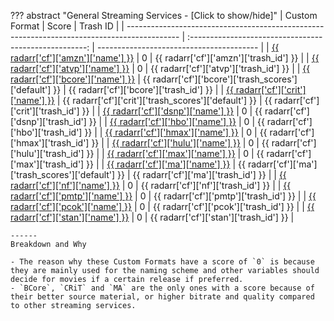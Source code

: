 ??? abstract "General Streaming Services - [Click to show/hide]"
    | Custom Format                                                                               |                         Score                          | Trash ID                                 |
    | ------------------------------------------------------------------------------------------- | :----------------------------------------------------: | ---------------------------------------- |
    | [{{ radarr['cf']['amzn']['name'] }}](/Radarr/Radarr-collection-of-custom-formats/#amzn)     |                           0                            | {{ radarr['cf']['amzn']['trash_id'] }}   |
    | [{{ radarr['cf']['atvp']['name'] }}](/Radarr/Radarr-collection-of-custom-formats/#atvp)     |                           0                            | {{ radarr['cf']['atvp']['trash_id'] }}   |
    | [{{ radarr['cf']['bcore']['name'] }}](/Radarr/Radarr-collection-of-custom-formats/#bcore)   | {{ radarr['cf']['bcore']['trash_scores']['default'] }} | {{ radarr['cf']['bcore']['trash_id'] }}  |
    | [{{ radarr['cf']['crit']['name'] }}](/Radarr/Radarr-collection-of-custom-formats/#crit)     | {{ radarr['cf']['crit']['trash_scores']['default'] }}  | {{ radarr['cf']['crit']['trash_id'] }}   |
    | [{{ radarr['cf']['dsnp']['name'] }}](/Radarr/Radarr-collection-of-custom-formats/#dsnp)     |                           0                            | {{ radarr['cf']['dsnp']['trash_id'] }}   |
    | [{{ radarr['cf']['hbo']['name'] }}](/Radarr/Radarr-collection-of-custom-formats/#hbo)       |                           0                            | {{ radarr['cf']['hbo']['trash_id'] }}    |
    | [{{ radarr['cf']['hmax']['name'] }}](/Radarr/Radarr-collection-of-custom-formats/#hmax)     |                           0                            | {{ radarr['cf']['hmax']['trash_id'] }}   |
    | [{{ radarr['cf']['hulu']['name'] }}](/Radarr/Radarr-collection-of-custom-formats/#hulu)     |                           0                            | {{ radarr['cf']['hulu']['trash_id'] }}   |
    | [{{ radarr['cf']['max']['name'] }}](/Radarr/Radarr-collection-of-custom-formats/#max)       |                           0                            | {{ radarr['cf']['max']['trash_id'] }}    |
    | [{{ radarr['cf']['ma']['name'] }}](/Radarr/Radarr-collection-of-custom-formats/#ma)         |  {{ radarr['cf']['ma']['trash_scores']['default'] }}   | {{ radarr['cf']['ma']['trash_id'] }}     |
    | [{{ radarr['cf']['nf']['name'] }}](/Radarr/Radarr-collection-of-custom-formats/#nf)         |                           0                            | {{ radarr['cf']['nf']['trash_id'] }}     |
    | [{{ radarr['cf']['pmtp']['name'] }}](/Radarr/Radarr-collection-of-custom-formats/#pmtp)     |                           0                            | {{ radarr['cf']['pmtp']['trash_id'] }}   |
    | [{{ radarr['cf']['pcok']['name'] }}](/Radarr/Radarr-collection-of-custom-formats/#pcok)     |                           0                            | {{ radarr['cf']['pcok']['trash_id'] }}   |
    | [{{ radarr['cf']['stan']['name'] }}](/Radarr/Radarr-collection-of-custom-formats/#stan)     |                           0                            | {{ radarr['cf']['stan']['trash_id'] }}   |

    ------
    Breakdown and Why

    - The reason why these Custom Formats have a score of `0` is because they are mainly used for the naming scheme and other variables should decide for movies if a certain release if preferred.
    - `BCore`, `CRiT` and `MA` are the only ones with a score because of their better source material, or higher bitrate and quality compared to other streaming services.

